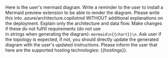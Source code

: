 Here is the user's mermaid diagram. Write a reminder to the user to install a Mermaid preview extension to be able to render the diagram.
Please write this into .azure/architecture.copilotmd WITHOUT additional explanations on the deployment. Explain only the architecture and data flow.
Make changes if these do not fulfill requirements (do not use </br> in strings when generating the diagram):
 ```mermaid\n{{chart}}\n```.
Ask user if the topology is expected, if not, you should directly update the generated diagram with the user's updated instructions.
Please inform the user that here are the supported hosting technologies: {{hostings}}.